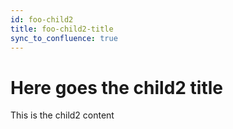 ```yaml
---
id: foo-child2
title: foo-child2-title
sync_to_confluence: true
---
```


# Here goes the child2 title

This is the child2 content
